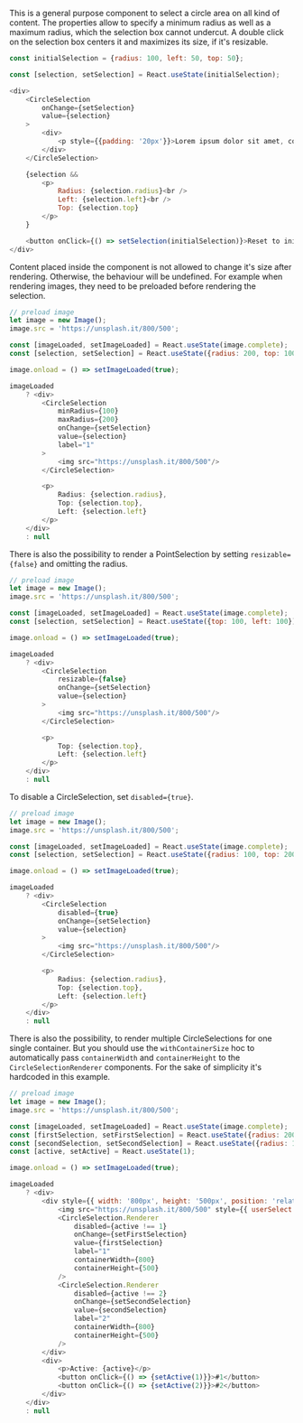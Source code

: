 This is a general purpose component to select a circle area on all kind of content. The properties allow to specify a
minimum radius as well as a maximum radius, which the selection box cannot undercut. A double click on the selection box
centers it and maximizes its size, if it's resizable.

```javascript
const initialSelection = {radius: 100, left: 50, top: 50};

const [selection, setSelection] = React.useState(initialSelection);

<div>
    <CircleSelection
        onChange={setSelection}
        value={selection}
    >
        <div>
            <p style={{padding: '20px'}}>Lorem ipsum dolor sit amet, consetetur sadipscing elitr, sed diam nonumy eirmod tempor invidunt ut labore et dolore magna aliquyam erat, sed diam voluptua. At vero eos et accusam et justo duo dolores et ea rebum. Stet clita kasd gubergren, no sea takimata sanctus est Lorem ipsum dolor sit amet. Lorem ipsum dolor sit amet, consetetur sadipscing elitr, sed diam nonumy eirmod tempor invidunt ut labore et dolore magna aliquyam erat, sed diam voluptua. At vero eos et accusam et justo duo dolores et ea rebum. Stet clita kasd gubergren, no sea takimata sanctus est Lorem ipsum dolor sit amet.</p>
        </div>
    </CircleSelection>

    {selection &&
        <p>
            Radius: {selection.radius}<br />
            Left: {selection.left}<br />
            Top: {selection.top}
        </p>
    }

    <button onClick={() => setSelection(initialSelection)}>Reset to initial value</button>
</div>
```

Content placed inside the component is not allowed to change it's size after rendering.  Otherwise, the behaviour will
be undefined. For example when rendering images, they need to be preloaded before rendering the selection.

```javascript
// preload image
let image = new Image();
image.src = 'https://unsplash.it/800/500';

const [imageLoaded, setImageLoaded] = React.useState(image.complete);
const [selection, setSelection] = React.useState({radius: 200, top: 100, left: 100});

image.onload = () => setImageLoaded(true);

imageLoaded
    ? <div>
        <CircleSelection
            minRadius={100}
            maxRadius={200}
            onChange={setSelection}
            value={selection}
            label="1"
        >
            <img src="https://unsplash.it/800/500"/>
        </CircleSelection>

        <p>
            Radius: {selection.radius}, 
            Top: {selection.top}, 
            Left: {selection.left}
        </p>
    </div>
    : null
```

There is also the possibility to render a PointSelection by setting `resizable={false}` and omitting the radius.

```javascript
// preload image
let image = new Image();
image.src = 'https://unsplash.it/800/500';

const [imageLoaded, setImageLoaded] = React.useState(image.complete);
const [selection, setSelection] = React.useState({top: 100, left: 100});

image.onload = () => setImageLoaded(true);

imageLoaded
    ? <div>
        <CircleSelection
            resizable={false}
            onChange={setSelection}
            value={selection}
        >
            <img src="https://unsplash.it/800/500"/>
        </CircleSelection>

        <p>
            Top: {selection.top}, 
            Left: {selection.left}
        </p>
    </div>
    : null
```

To disable a CircleSelection, set `disabled={true}`.

```javascript
// preload image
let image = new Image();
image.src = 'https://unsplash.it/800/500';

const [imageLoaded, setImageLoaded] = React.useState(image.complete);
const [selection, setSelection] = React.useState({radius: 100, top: 200, left: 200});

image.onload = () => setImageLoaded(true);

imageLoaded
    ? <div>
        <CircleSelection
            disabled={true}
            onChange={setSelection}
            value={selection}
        >
            <img src="https://unsplash.it/800/500"/>
        </CircleSelection>

        <p>
            Radius: {selection.radius}, 
            Top: {selection.top}, 
            Left: {selection.left}
        </p>
    </div>
    : null
```

There is also the possibility, to render multiple CircleSelections for one single container. But you should use the
`withContainerSize` hoc to automatically pass `containerWidth` and `containerHeight` to the `CircleSelectionRenderer`
components. For the sake of simplicity it's hardcoded in this example.

```javascript
// preload image
let image = new Image();
image.src = 'https://unsplash.it/800/500';

const [imageLoaded, setImageLoaded] = React.useState(image.complete);
const [firstSelection, setFirstSelection] = React.useState({radius: 200, top: 100, left: 100});
const [secondSelection, setSecondSelection] = React.useState({radius: 100, top: 150, left: 500});
const [active, setActive] = React.useState(1);

image.onload = () => setImageLoaded(true);

imageLoaded
    ? <div>
        <div style={{ width: '800px', height: '500px', position: 'relative', overflow: 'hidden', display: 'inline-flex' }}>
            <img src="https://unsplash.it/800/500" style={{ userSelect: 'none', pointerEvents: 'none' }} alt="Unsplash image" />
            <CircleSelection.Renderer
                disabled={active !== 1}
                onChange={setFirstSelection}
                value={firstSelection}
                label="1"
                containerWidth={800}
                containerHeight={500}
            />
            <CircleSelection.Renderer
                disabled={active !== 2}
                onChange={setSecondSelection}
                value={secondSelection}
                label="2"
                containerWidth={800}
                containerHeight={500}
            />
        </div>
        <div>
            <p>Active: {active}</p>
            <button onClick={() => {setActive(1)}}>#1</button>
            <button onClick={() => {setActive(2)}}>#2</button>
        </div>
    </div>
    : null
```
